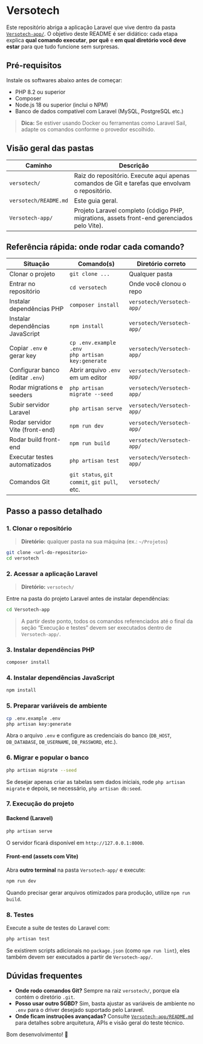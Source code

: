 # Versotech

Este repositório abriga a aplicação Laravel que vive dentro da pasta [`Versotech-app/`](Versotech-app/). O objetivo deste README é ser didático: cada etapa explica **qual comando executar**, **por quê** e **em qual diretório você deve estar** para que tudo funcione sem surpresas.

## Pré-requisitos

Instale os softwares abaixo antes de começar:

- PHP 8.2 ou superior
- Composer
- Node.js 18 ou superior (inclui o NPM)
- Banco de dados compatível com Laravel (MySQL, PostgreSQL etc.)

> **Dica:** Se estiver usando Docker ou ferramentas como Laravel Sail, adapte os comandos conforme o provedor escolhido.

## Visão geral das pastas

| Caminho               | Descrição                                                                                     |
|-----------------------|-------------------------------------------------------------------------------------------------|
| `versotech/`          | Raiz do repositório. Execute aqui apenas comandos de Git e tarefas que envolvam o repositório. |
| `versotech/README.md` | Este guia geral.                                                                               |
| `Versotech-app/`      | Projeto Laravel completo (código PHP, migrations, assets front-end gerenciados pelo Vite).     |

## Referência rápida: onde rodar cada comando?

| Situação                                      | Comando(s)                                           | Diretório correto            |
|-----------------------------------------------|------------------------------------------------------|------------------------------|
| Clonar o projeto                              | `git clone ...`                                      | Qualquer pasta               |
| Entrar no repositório                         | `cd versotech`                                       | Onde você clonou o repo      |
| Instalar dependências PHP                     | `composer install`                                   | `versotech/Versotech-app/`   |
| Instalar dependências JavaScript              | `npm install`                                        | `versotech/Versotech-app/`   |
| Copiar `.env` e gerar key                     | `cp .env.example .env`<br>`php artisan key:generate` | `versotech/Versotech-app/`   |
| Configurar banco (editar `.env`)              | Abrir arquivo `.env` em um editor                    | `versotech/Versotech-app/`   |
| Rodar migrations e seeders                    | `php artisan migrate --seed`                         | `versotech/Versotech-app/`   |
| Subir servidor Laravel                        | `php artisan serve`                                  | `versotech/Versotech-app/`   |
| Rodar servidor Vite (front-end)               | `npm run dev`                                        | `versotech/Versotech-app/`   |
| Rodar build front-end                         | `npm run build`                                      | `versotech/Versotech-app/`   |
| Executar testes automatizados                 | `php artisan test`                                   | `versotech/Versotech-app/`   |
| Comandos Git                                  | `git status`, `git commit`, `git pull`, etc.         | `versotech/`                 |

## Passo a passo detalhado

### 1. Clonar o repositório

> **Diretório:** qualquer pasta na sua máquina (ex.: `~/Projetos`)

```bash
git clone <url-do-repositorio>
cd versotech
```

### 2. Acessar a aplicação Laravel

> **Diretório:** `versotech/`

Entre na pasta do projeto Laravel antes de instalar dependências:

```bash
cd Versotech-app
```

> A partir deste ponto, todos os comandos referenciados até o final da seção “Execução e testes” devem ser executados dentro de `Versotech-app/`.

### 3. Instalar dependências PHP

```bash
composer install
```

### 4. Instalar dependências JavaScript

```bash
npm install
```

### 5. Preparar variáveis de ambiente

```bash
cp .env.example .env
php artisan key:generate
```

Abra o arquivo `.env` e configure as credenciais do banco (`DB_HOST`, `DB_DATABASE`, `DB_USERNAME`, `DB_PASSWORD`, etc.).

### 6. Migrar e popular o banco

```bash
php artisan migrate --seed
```

Se desejar apenas criar as tabelas sem dados iniciais, rode `php artisan migrate` e depois, se necessário, `php artisan db:seed`.

### 7. Execução do projeto

#### Backend (Laravel)

```bash
php artisan serve
```

O servidor ficará disponível em `http://127.0.0.1:8000`.

#### Front-end (assets com Vite)

Abra **outro terminal** na pasta `Versotech-app/` e execute:

```bash
npm run dev
```

Quando precisar gerar arquivos otimizados para produção, utilize `npm run build`.

### 8. Testes

Execute a suíte de testes do Laravel com:

```bash
php artisan test
```

Se existirem scripts adicionais no `package.json` (como `npm run lint`), eles também devem ser executados a partir de `Versotech-app/`.

## Dúvidas frequentes

- **Onde rodo comandos Git?** Sempre na raiz `versotech/`, porque ela contém o diretório `.git`.
- **Posso usar outro SGBD?** Sim, basta ajustar as variáveis de ambiente no `.env` para o driver desejado suportado pelo Laravel.
- **Onde ficam instruções avançadas?** Consulte [`Versotech-app/README.md`](Versotech-app/README.md) para detalhes sobre arquitetura, APIs e visão geral do teste técnico.

Bom desenvolvimento! 🚀

